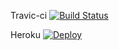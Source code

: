 Travic-ci
[![Build Status](https://travis-ci.com/mahmutbas/iyzico_event_management.svg?token=VXZ9MrukiieZYzEaaFq4&branch=develop)](https://travis-ci.com/mahmutbas/iyzico_event_management)

Heroku 
[![Deploy](https://www.herokucdn.com/deploy/button.svg)](https://heroku.com/deploy?template=https://github.com/mahmutbas/iyzico_event_management)

